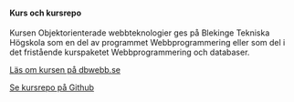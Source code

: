 #### Kurs och kursrepo

Kursen Objektorienterade webbteknologier ges på Blekinge Tekniska Högskola som en del av programmet Webbprogrammering eller som del i det fristående kurspaketet Webbprogrammering och databaser.

[Läs om kursen på dbwebb.se](https://dbwebb.se/kurser/oophp-v5)

[Se kursrepo på Github](https://github.com/dbwebb-se/oophp)
